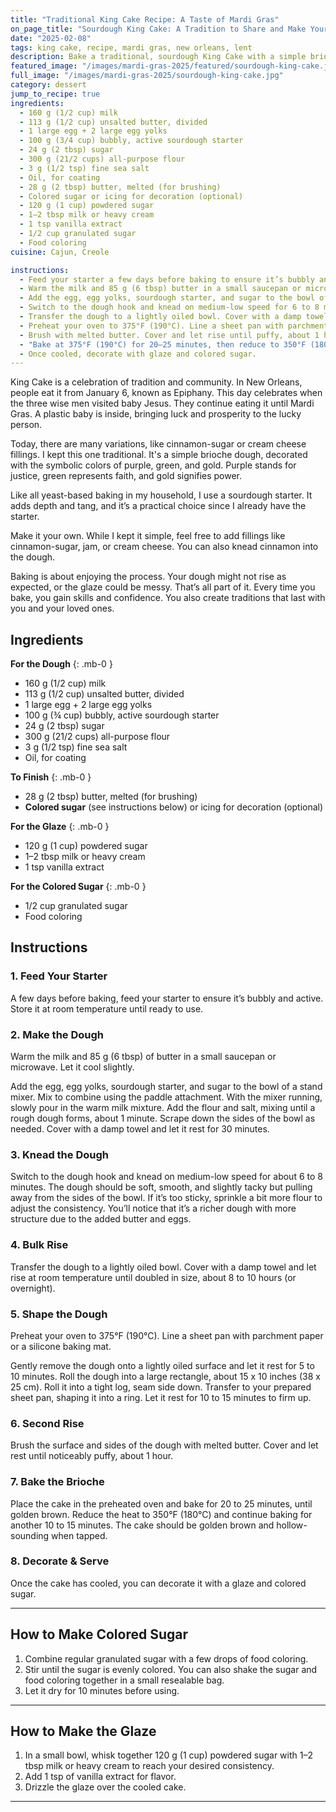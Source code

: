 ```yaml
---
title: "Traditional King Cake Recipe: A Taste of Mardi Gras"
on_page_title: "Sourdough King Cake: A Tradition to Share and Make Your Own"
date: "2025-02-08"
tags: king cake, recipe, mardi gras, new orleans, lent
description: Bake a traditional, sourdough King Cake with a simple brioche dough. Celebrate Mardi Gras with this classic recipe and customize it with your favorite fillings!
featured_image: "/images/mardi-gras-2025/featured/sourdough-king-cake.jpg"
full_image: "/images/mardi-gras-2025/sourdough-king-cake.jpg"
category: dessert
jump_to_recipe: true
ingredients:
  - 160 g (1/2 cup) milk
  - 113 g (1/2 cup) unsalted butter, divided
  - 1 large egg + 2 large egg yolks
  - 100 g (3/4 cup) bubbly, active sourdough starter
  - 24 g (2 tbsp) sugar
  - 300 g (21/2 cups) all-purpose flour
  - 3 g (1/2 tsp) fine sea salt
  - Oil, for coating
  - 28 g (2 tbsp) butter, melted (for brushing)
  - Colored sugar or icing for decoration (optional)
  - 120 g (1 cup) powdered sugar
  - 1–2 tbsp milk or heavy cream
  - 1 tsp vanilla extract
  - 1/2 cup granulated sugar
  - Food coloring
cuisine: Cajun, Creole

instructions:
  - Feed your starter a few days before baking to ensure it’s bubbly and active. Store at room temperature until ready.
  - Warm the milk and 85 g (6 tbsp) butter in a small saucepan or microwave. Let cool slightly.
  - Add the egg, egg yolks, sourdough starter, and sugar to the bowl of a stand mixer. Mix to combine using the paddle attachment. Slowly pour in the warm milk mixture. Add flour and salt, mixing  until a rough dough forms. Cover with a damp towel and rest for 30 minutes.
  - Switch to the dough hook and knead on medium-low speed for 6 to 8 minutes. Adjust with flour if too sticky. The dough should be soft, smooth, and slightly tacky.
  - Transfer the dough to a lightly oiled bowl. Cover with a damp towel and let rise at room temperature for 8 to 10 hours (or overnight).
  - Preheat your oven to 375°F (190°C). Line a sheet pan with parchment paper or a silicone mat. Remove the dough onto a lightly oiled surface, rest for 5–10 minutes. Roll into a 15 x 10-inch  rectangle. Roll it into a tight log, seam side down, and shape into a ring. Let rest for 10–15 minutes.
  - Brush with melted butter. Cover and let rise until puffy, about 1 hour.
  - "Bake at 375°F (190°C) for 20–25 minutes, then reduce to 350°F (180°C) for 10–15 more minutes. The cake should be golden brown and hollow-sounding when tapped."
  - Once cooled, decorate with glaze and colored sugar.
---
```


King Cake is a celebration of tradition and community. In New Orleans, people eat it from January 6, known as Epiphany. This day celebrates when the three wise men visited baby Jesus. They continue eating it until Mardi Gras. A plastic baby is inside, bringing luck and prosperity to the lucky person.

Today, there are many variations, like cinnamon-sugar or cream cheese fillings. I kept this one traditional. It's a simple brioche dough, decorated with the symbolic colors of purple, green, and gold. Purple stands for justice, green represents faith, and gold signifies power.

Like all yeast-based baking in my household, I use a sourdough starter. It adds depth and tang, and it’s a practical choice since I already have the starter.

Make it your own. While I kept it simple, feel free to add fillings like cinnamon-sugar, jam, or cream cheese. You can also knead cinnamon into the dough.

Baking is about enjoying the process. Your dough might not rise as expected, or the glaze could be messy. That’s all part of it. Every time you bake, you gain skills and confidence. You also create traditions that last with you and your loved ones.

<h2 id="recipe-target">Ingredients</h2>

**For the Dough**
{: .mb-0 }
- 160 g (1/2 cup) milk
- 113 g (1/2 cup) unsalted butter, divided
- 1 large egg + 2 large egg yolks
- 100 g (¾ cup) bubbly, active sourdough starter
- 24 g (2 tbsp) sugar
- 300 g (21/2 cups) all-purpose flour
- 3 g (1/2 tsp) fine sea salt
- Oil, for coating

**To Finish**
{: .mb-0 }
- 28 g (2 tbsp) butter, melted (for brushing)
- **Colored sugar** (see instructions below) or icing for decoration (optional)

**For the Glaze**
{: .mb-0 }
- 120 g (1 cup) powdered sugar
- 1–2 tbsp milk or heavy cream
- 1 tsp vanilla extract

**For the Colored Sugar**
{: .mb-0 }
- 1/2 cup granulated sugar
- Food coloring

## Instructions

### **1. Feed Your Starter**
A few days before baking, feed your starter to ensure it’s bubbly and active. Store it at room temperature until ready to use.

### **2. Make the Dough**
Warm the milk and 85 g (6 tbsp) of butter in a small saucepan or microwave. Let it cool slightly.

Add the egg, egg yolks, sourdough starter, and sugar to the bowl of a stand mixer. Mix to combine using the paddle attachment. With the mixer running, slowly pour in the warm milk mixture. Add the flour and salt, mixing until a rough dough forms, about 1 minute. Scrape down the sides of the bowl as needed. Cover with a damp towel and let it rest for 30 minutes.

### **3. Knead the Dough**
Switch to the dough hook and knead on medium-low speed for about 6 to 8 minutes. The dough should be soft, smooth, and slightly tacky but pulling away from the sides of the bowl. If it’s too sticky, sprinkle a bit more flour to adjust the consistency. You’ll notice that it’s a richer dough with more structure due to the added butter and eggs.

### **4. Bulk Rise**
Transfer the dough to a lightly oiled bowl. Cover with a damp towel and let rise at room temperature until doubled in size, about 8 to 10 hours (or overnight).

### **5. Shape the Dough**
Preheat your oven to 375°F (190°C). Line a sheet pan with parchment paper or a silicone baking mat.

Gently remove the dough onto a lightly oiled surface and let it rest for 5 to 10 minutes. Roll the dough into a large rectangle, about 15 x 10 inches (38 x 25 cm). Roll it into a tight log, seam side down. Transfer to your prepared sheet pan, shaping it into a ring. Let it rest for 10 to 15 minutes to firm up.

### **6. Second Rise**
Brush the surface and sides of the dough with melted butter. Cover and let rest until noticeably puffy, about 1 hour.

### **7. Bake the Brioche**
Place the cake in the preheated oven and bake for 20 to 25 minutes, until golden brown. Reduce the heat to 350°F (180°C) and continue baking for another 10 to 15 minutes. The cake should be golden brown and hollow-sounding when tapped.

### **8. Decorate & Serve**
Once the cake has cooled, you can decorate it with a glaze and colored sugar.

---

## How to Make Colored Sugar
1. Combine regular granulated sugar with a few drops of food coloring.
2. Stir until the sugar is evenly colored. You can also shake the sugar and food coloring together in a small resealable bag.
3. Let it dry for 10 minutes before using.

---

## How to Make the Glaze
1. In a small bowl, whisk together 120 g (1 cup) powdered sugar with 1–2 tbsp milk or heavy cream to reach your desired consistency.
2. Add 1 tsp of vanilla extract for flavor.
3. Drizzle the glaze over the cooled cake.

---
